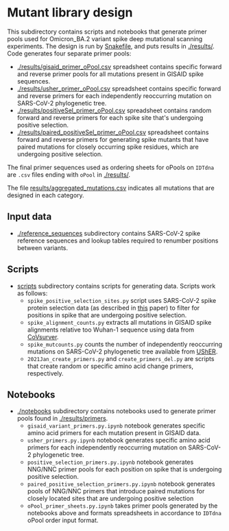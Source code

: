 # Mutant library design
This subdirectory contains scripts and notebooks that generate primer pools used for Omicron_BA.2 variant spike deep mutational scanning experiments. The design is run by [Snakefile](Snakefile), and puts results in [./results/](results). Code generates four separate primer pools:
 - [./results/gisaid_primer_oPool.csv](./results/gisaid_primer_oPool.csv) spreadsheet contains specific forward and reverse primer pools for all mutations present in GISAID spike sequences.
 - [./results/usher_primer_oPool.csv](./results/usher_primer_oPool.csv) spreadsheet contains specific forward and reverse primers for each independently reoccurring mutation on SARS-CoV-2 phylogenetic tree.
 - [./results/positiveSel_primer_oPool.csv](./results/positiveSel_primer_oPool.csv) spreadsheet contains random forward and reverse primers for each spike site that's undergoing positive selection.
 - [./results/paired_positiveSel_primer_oPool.csv](./results/paired_positiveSel_primer_oPool.csv) spreadsheet contains forward and reverse primers for generating spike mutants that have paired mutations for closely occurring spike residues, which are undergoing positive selection.

The final primer sequences used as ordering sheets for oPools on `IDTdna` are `.csv` files ending with `oPool` in [./results/](results).

The file [results/aggregated_mutations.csv](results/aggregated_mutations.csv) indicates all mutations that are designed in each category.

## Input data
- [./reference_sequences](./reference_sequences) subdirectory contains SARS-CoV-2 spike reference sequences and lookup tables required to renumber positions between variants.

## Scripts
- [scripts](./scripts) subdirectory contains scripts for generating data. Scripts work as follows:
  - `spike_positive_selection_sites.py` script uses SARS-CoV-2 spike protein selection data (as described in [this](https://www.medrxiv.org/content/10.1101/2021.06.21.21259286v1.full) paper) to filter for positions in spike that are undergoing positive selection. 
  - `spike_alignment_counts.py`  extracts all mutations in GISAID spike alignments relative too Wuhan-1 sequence using data from [CoVsurver](https://mendel.bii.a-star.edu.sg/METHODS/corona/current/MUTATIONS/hCoV-19_Human_2019_WuhanWIV04/hcov19_Spike_mutations_table.html).
  - `spike_mutcounts.py` counts the number of independently reoccurring mutations on SARS-CoV-2 phylogenetic tree available from [UShER](https://github.com/yatisht/usher).
  - `2021Jan_create_primers.py` and `create_primers_del.py` are scripts that create random or specific amino acid change primers, respectively. 

## Notebooks
- [./notebooks](notebooks) subdirectory contains notebooks used to generate primer pools found in [./results/primers](results/primers). 
  - `gisaid_variant_primers.py.ipynb` notebook generates specific amino acid primers for each mutation present in GISAID data.
  - `usher_primers.py.ipynb` notebook generates specific amino acid primers for each independently reoccurring mutation on SARS-CoV-2 phylogenetic tree.
  - `positive_selection_primers.py.ipynb` notebook generates NNG/NNC primer pools for each position on spike that is undergoing positive selection.
  - `paired_positive_selection_primers.py.ipynb` notebook generates pools of NNG/NNC primers that introduce paired mutations for closely located sites that are undergoing positive selection
  - `oPool_primer_sheets.py.ipynb` takes primer pools generated by the notebooks above and formats spreadsheets in accordance to `IDTdna` oPool order input format. 



